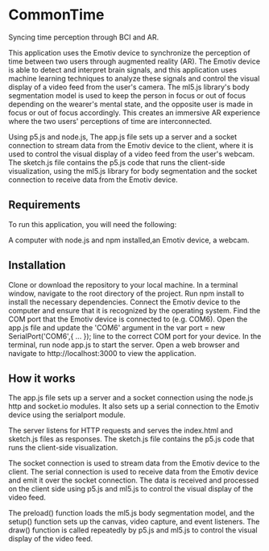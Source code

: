 # CommonTime
Syncing time perception through BCI and AR.

This application uses the Emotiv device to synchronize the perception of time between two users through augmented reality (AR). The Emotiv device is able to detect and interpret brain signals, and this application uses machine learning techniques to analyze these signals and control the visual display of a video feed from the user's camera. The ml5.js library's body segmentation model is used to keep the person in focus or out of focus depending on the wearer's mental state, and the opposite user is made in focus or out of focus accordingly. This creates an immersive AR experience where the two users' perceptions of time are interconnected.

Using p5.js and node.js, The app.js file sets up a server and a socket connection to stream data from the Emotiv device to the client, where it is used to control the visual display of a video feed from the user's webcam. The sketch.js file contains the p5.js code that runs the client-side visualization, using the ml5.js library for body segmentation and the socket connection to receive data from the Emotiv device.

## Requirements
To run this application, you will need the following:

A computer with node.js and npm installed,an Emotiv device, a webcam.

## Installation
Clone or download the repository to your local machine.
In a terminal window, navigate to the root directory of the project.
Run npm install to install the necessary dependencies.
Connect the Emotiv device to the computer and ensure that it is recognized by the operating system.
Find the COM port that the Emotiv device is connected to (e.g. COM6).
Open the app.js file and update the 'COM6' argument in the var port = new SerialPort('COM6',{ ... }); line to the correct COM port for your device.
In the terminal, run node app.js to start the server.
Open a web browser and navigate to http://localhost:3000 to view the application.

## How it works
The app.js file sets up a server and a socket connection using the node.js http and socket.io modules. It also sets up a serial connection to the Emotiv device using the serialport module.

The server listens for HTTP requests and serves the index.html and sketch.js files as responses. The sketch.js file contains the p5.js code that runs the client-side visualization.

The socket connection is used to stream data from the Emotiv device to the client. The serial connection is used to receive data from the Emotiv device and emit it over the socket connection. The data is received and processed on the client side using p5.js and ml5.js to control the visual display of the video feed.

The preload() function loads the ml5.js body segmentation model, and the setup() function sets up the canvas, video capture, and event listeners. The draw() function is called repeatedly by p5.js and ml5.js to control the visual display of the video feed.
